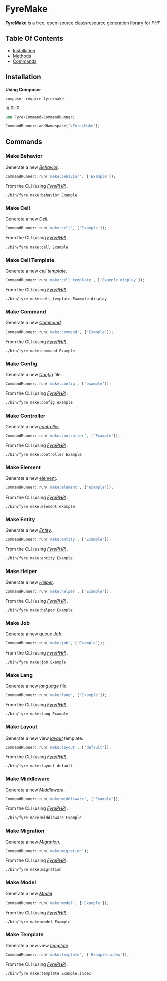 # FyreMake

**FyreMake** is a free, open-source class/resource generation library for *PHP*.


## Table Of Contents
- [Installation](#installation)
- [Methods](#methods)
- [Commands](#commands)



## Installation

**Using Composer**

```
composer require fyre/make
```

In PHP:

```php
use Fyre\Command\CommandRunner;

CommandRunner::addNamespace('\Fyre\Make');
```


## Commands

### Make Behavior

Generate a new [*Behavior*](https://github.com/elusivecodes/FyreORM#behaviors).

```php
CommandRunner::run('make:behavior', ['Example']);
```

From the CLI (using [*FyrePHP*](https://github.com/elusivecodes/FyrePHP)).

```bash
./bin/fyre make:behavior Example
```

### Make Cell

Generate a new [*Cell*](https://github.com/elusivecodes/FyreView#cells).

```php
CommandRunner::run('make:cell', ['Example']);
```

From the CLI (using [*FyrePHP*](https://github.com/elusivecodes/FyrePHP)).

```bash
./bin/fyre make:cell Example
```

### Make Cell Template

Generate a new [*cell template*](https://github.com/elusivecodes/FyreView#cells).

```php
CommandRunner::run('make:cell_template', ['Example.display']);
```

From the CLI (using [*FyrePHP*](https://github.com/elusivecodes/FyrePHP)).

```bash
./bin/fyre make:cell_template Example.display
```

### Make Command

Generate a new [*Command*](https://github.com/elusivecodes/FyreCommand#commands).

```php
CommandRunner::run('make:command', ['Example']);
```

From the CLI (using [*FyrePHP*](https://github.com/elusivecodes/FyrePHP)).

```bash
./bin/fyre make:command Example
```

### Make Config

Generate a new [*Config*](https://github.com/elusivecodes/FyreConfig) file.

```php
CommandRunner::run('make:config', ['example']);
```

From the CLI (using [*FyrePHP*](https://github.com/elusivecodes/FyrePHP)).

```bash
./bin/fyre make:config example
```

### Make Controller

Generate a new [*controller*](https://github.com/elusivecodes/FyreRouter#controller-routes).

```php
CommandRunner::run('make:controller', ['Example']);
```

From the CLI (using [*FyrePHP*](https://github.com/elusivecodes/FyrePHP)).

```bash
./bin/fyre make:controller Example
```

### Make Element

Generate a new [element](https://github.com/elusivecodes/FyreView#elements).

```php
CommandRunner::run('make:element', ['example']);
```

From the CLI (using [*FyrePHP*](https://github.com/elusivecodes/FyrePHP)).

```bash
./bin/fyre make:element example
```

### Make Entity

Generate a new [*Entity*](https://github.com/elusivecodes/FyreEntity).

```php
CommandRunner::run('make:entity', ['Example']);
```

From the CLI (using [*FyrePHP*](https://github.com/elusivecodes/FyrePHP)).

```bash
./bin/fyre make:entity Example
```

### Make Helper

Generate a new [*Helper*](https://github.com/elusivecodes/FyreView#helpers).

```php
CommandRunner::run('make:helper', ['Example']);
```

From the CLI (using [*FyrePHP*](https://github.com/elusivecodes/FyrePHP)).

```bash
./bin/fyre make:helper Example
```

### Make Job

Generate a new queue [*Job*](https://github.com/elusivecodes/FyreQueue).

```php
CommandRunner::run('make:job', ['Example']);
```

From the CLI (using [*FyrePHP*](https://github.com/elusivecodes/FyrePHP)).

```bash
./bin/fyre make:job Example
```

### Make Lang

Generate a new [*language*](https://github.com/elusivecodes/FyreLang) file.

```php
CommandRunner::run('make:lang', ['Example']);
```

From the CLI (using [*FyrePHP*](https://github.com/elusivecodes/FyrePHP)).

```bash
./bin/fyre make:lang Example
```

### Make Layout

Generate a new view [*layout*](https://github.com/elusivecodes/FyreView#layouts) template.

```php
CommandRunner::run('make:layout', ['default']);
```

From the CLI (using [*FyrePHP*](https://github.com/elusivecodes/FyrePHP)).

```bash
./bin/fyre make:layout default
```

### Make Middleware

Generate a new [*Middleware*](https://github.com/elusivecodes/FyreMiddleware#middleware).

```php
CommandRunner::run('make:middleware', ['Example']);
```

From the CLI (using [*FyrePHP*](https://github.com/elusivecodes/FyrePHP)).

```bash
./bin/fyre make:middleware Example
```

### Make Migration

Generate a new [*Migration*](https://github.com/elusivecodes/FyreMigration#migrations).

```php
CommandRunner::run('make:migration');
```

From the CLI (using [*FyrePHP*](https://github.com/elusivecodes/FyrePHP)).

```bash
./bin/fyre make:migration
```

### Make Model

Generate a new [*Model*](https://github.com/elusivecodes/FyreORM#models).

```php
CommandRunner::run('make:model', ['Example']);
```

From the CLI (using [*FyrePHP*](https://github.com/elusivecodes/FyrePHP)).

```bash
./bin/fyre make:model Example
```

### Make Template

Generate a new view [*template*](https://github.com/elusivecodes/FyreView).

```php
CommandRunner::run('make:template', ['Example.index']);
```

From the CLI (using [*FyrePHP*](https://github.com/elusivecodes/FyrePHP)).

```bash
./bin/fyre make:template Example.index
```